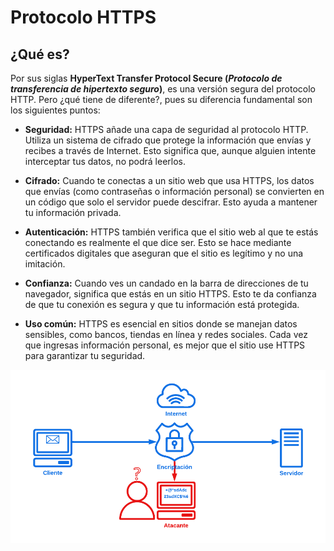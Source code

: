 # Protocolo HTTPS

## ¿Qué es?

Por sus siglas **HyperText Transfer Protocol Secure (*Protocolo de transferencia de hipertexto seguro*)**, es una versión segura del protocolo HTTP. Pero ¿qué tiene de diferente?, pues su diferencia fundamental son los siguientes puntos:

* **Seguridad:** HTTPS añade una capa de seguridad al protocolo HTTP. Utiliza un sistema de cifrado que protege la información que envías y recibes a través de Internet. Esto significa que, aunque alguien intente interceptar tus datos, no podrá leerlos.

* **Cifrado:** Cuando te conectas a un sitio web que usa HTTPS, los datos que envías (como contraseñas o información personal) se convierten en un código que solo el servidor puede descifrar. Esto ayuda a mantener tu información privada.

* **Autenticación:** HTTPS también verifica que el sitio web al que te estás conectando es realmente el que dice ser. Esto se hace mediante certificados digitales que aseguran que el sitio es legítimo y no una imitación.

* **Confianza:** Cuando ves un candado en la barra de direcciones de tu navegador, significa que estás en un sitio HTTPS. Esto te da confianza de que tu conexión es segura y que tu información está protegida.

* **Uso común:** HTTPS es esencial en sitios donde se manejan datos sensibles, como bancos, tiendas en línea y redes sociales. Cada vez que ingresas información personal, es mejor que el sitio use HTTPS para garantizar tu seguridad.

![diagrama-https](images/diagrama-https.png)